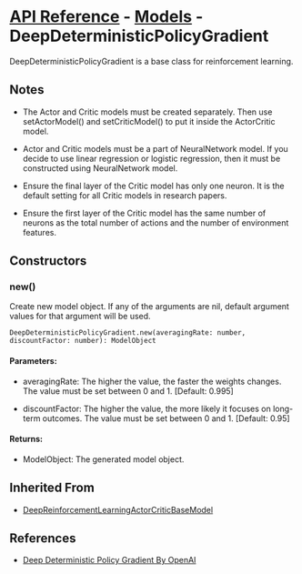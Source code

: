 # [API Reference](../../API.md) - [Models](../Models.md) - DeepDeterministicPolicyGradient

DeepDeterministicPolicyGradient is a base class for reinforcement learning.

## Notes

* The Actor and Critic models must be created separately. Then use setActorModel() and setCriticModel() to put it inside the ActorCritic model.

* Actor and Critic models must be a part of NeuralNetwork model. If you decide to use linear regression or logistic regression, then it must be constructed using NeuralNetwork model. 

* Ensure the final layer of the Critic model has only one neuron. It is the default setting for all Critic models in research papers.

* Ensure the first layer of the Critic model has the same number of neurons as the total number of actions and the number of environment features.

## Constructors

### new()

Create new model object. If any of the arguments are nil, default argument values for that argument will be used.

```
DeepDeterministicPolicyGradient.new(averagingRate: number, discountFactor: number): ModelObject
```

#### Parameters:

* averagingRate: The higher the value, the faster the weights changes. The value must be set between 0 and 1. [Default: 0.995]

* discountFactor: The higher the value, the more likely it focuses on long-term outcomes. The value must be set between 0 and 1. [Default: 0.95]

#### Returns:

* ModelObject: The generated model object.

## Inherited From

* [DeepReinforcementLearningActorCriticBaseModel](DeepReinforcementLearningActorCriticBaseModel.md)

## References

* [Deep Deterministic Policy Gradient By OpenAI](https://spinningup.openai.com/en/latest/algorithms/ddpg.html)

